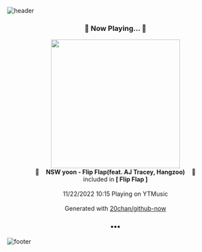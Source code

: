 ![header](https://capsule-render.vercel.app/api?type=wave&height=170&section=header&text=Hi.%20I'm%20SHIFT&fontColor=090707&fontAlignX=45&fontAlignY=65&fontSize=100)

<h3 align="center">🎵 Now Playing... 🎵</h3>
<p align="center">
  <a href="https://music.youtube.com/watch?v=OC-HKloxegg">
    <img width="300" src="https://lh3.googleusercontent.com/ZHMoX4GeHvknG5Y1zAxZ67iCgyXzYS-SGb_3iEZoF_fBVFz0xmdURWg4spiJG4lat_JMRWFJTDEJ8obi">
  </a>
  <br>
  🎵&nbsp&nbsp&nbsp <b>NSW yoon - Flip Flap(feat. AJ Tracey, Hangzoo)</b> &nbsp&nbsp&nbsp🎵
  <br>
  included in <b>[ Flip Flap ]</b>
  
  <br />
  <br />
  11/22/2022 10:15 Playing on YTMusic
  <br />
  <br />
  Generated with <a href="https://github.com/20chan/github-now">20chan/github-now</a>
</p>

<h3 align="center">•••</h3>

![footer](https://capsule-render.vercel.app/api?type=wave&height=150&section=footer)
